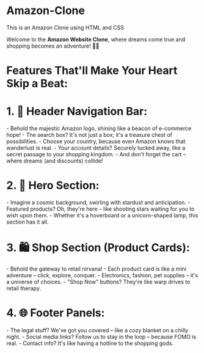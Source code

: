 # Amazon-Clone
This is an Amazon Clone using HTML and CSS

Welcome to the **Amazon Website Clone**, where dreams come true and shopping becomes an adventure! 🛒✨

<h1>Features That'll Make Your Heart Skip a Beat: </h1>

<h1> 1. 🚀 Header Navigation Bar:</h1>
   - Behold the majestic Amazon logo, shining like a beacon of e-commerce hope!
   - The search box? It's not just a box; it's a treasure chest of possibilities.
   - Choose your country, because even Amazon knows that wanderlust is real.
   - Your account details? Securely tucked away, like a secret passage to your shopping kingdom.
   - And don't forget the cart – where dreams (and discounts) collide!

<h1> 2. 🌟 Hero Section: </h1>
   - Imagine a cosmic background, swirling with stardust and anticipation.
   - Featured products? Oh, they're here – like shooting stars waiting for you to wish upon them.
   - Whether it's a hoverboard or a unicorn-shaped lamp, this section has it all.

<h1> 3. 🛍️ Shop Section (Product Cards):</h1>
   - Behold the gateway to retail nirvana!
   - Each product card is like a mini adventure – click, explore, conquer.
   - Electronics, fashion, pet supplies – it's a universe of choices.
   - "Shop Now" buttons? They're like warp drives to retail therapy.

 <h1>4. 🌐 Footer Panels: </h1>
   - The legal stuff? We've got you covered – like a cozy blanket on a chilly night.
   - Social media links? Follow us to stay in the loop – because FOMO is real.
   - Contact info? It's like having a hotline to the shopping gods.

